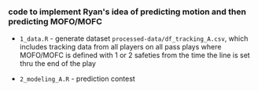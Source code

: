 
### code to implement Ryan's idea of predicting motion and then predicting MOFO/MOFC 

* `1_data.R` - generate dataset `processed-data/df_tracking_A.csv`, which includes tracking data from all players on all pass plays where MOFO/MOFC is defined with 1 or 2 safeties from the time the line is set thru the end of the play

* `2_modeling_A.R` - prediction contest
